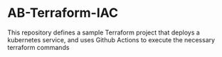 # AB-Terraform-IAC
This repository defines a sample Terraform project that deploys a kubernetes service, and uses Github Actions to execute the necessary terraform commands
